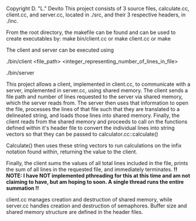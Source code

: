 Copyright D. "L." Devito
This project consists of 3 source files, calculate.cc, client.cc, and server.cc, located in ./src, and their 3 respective headers, in ./inc.

From the root directory, the makefile can be found and can be used to create executables by:
make bin/client.cc
or 
make client.cc
or
make

The client and server can be executed using 

./bin/client <file_path> <integer_representing_number_of_lines_in_file>

./bin/server

This project allows a client, implemented in client.cc, to communicate with a server, implemented in server.cc, using shared memory.
The client sends a file path and number of lines requested to the server via shared memory, which the server reads from. The server then
uses that information to open the file, processes the lines of that file such that they are translated to a delineated string, and loads
those lines into shared memory. Finally, the client reads from the shared memory and proceeds to call on the functions defined within 
it's header file to convert the individual lines into string vectors so that they can be passed to calculator.cc::calculate()

Calculate() then uses these string vectors to run calculations on the infix notation found within, returning the value to the client.

Finally, the client sums the values of all total lines included in the file, prints the sum of all lines in the requested file, and 
immediately terminates. 
**!! NOTE: I have NOT implemented pthreading for this at this time and am not claiming to have, but am hoping to soon. A single thread runs the entire summation !!** 

client.cc manages creation and destruction of shared memory, while server.cc handles creation and destruction of semaphores. Buffer size
and shared memory structure are defined in the header files. 

